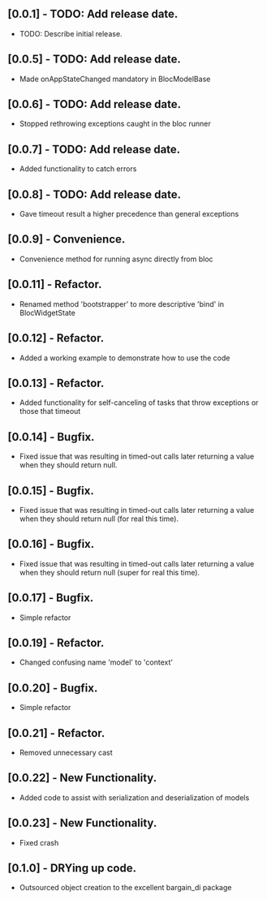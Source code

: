 ## [0.0.1] - TODO: Add release date.

* TODO: Describe initial release.

## [0.0.5] - TODO: Add release date.
* Made onAppStateChanged mandatory in BlocModelBase

## [0.0.6] - TODO: Add release date.
* Stopped rethrowing exceptions caught in the bloc runner

## [0.0.7] - TODO: Add release date.
* Added functionality to catch errors

## [0.0.8] - TODO: Add release date.
* Gave timeout result a higher precedence than general exceptions

## [0.0.9] - Convenience.
* Convenience method for running async directly from  bloc

## [0.0.11] - Refactor.
* Renamed method 'bootstrapper' to more descriptive 'bind' in BlocWidgetState

## [0.0.12] - Refactor.
* Added a working example to demonstrate how to use the code

## [0.0.13] - Refactor.
* Added functionality for self-canceling of tasks that throw exceptions or those that timeout

## [0.0.14] - Bugfix.
* Fixed issue that was resulting in timed-out calls later returning a value when they should return null.

## [0.0.15] - Bugfix.
* Fixed issue that was resulting in timed-out calls later returning a value when they should return null (for real this time).

## [0.0.16] - Bugfix.
* Fixed issue that was resulting in timed-out calls later returning a value when they should return null (super for real this time).

## [0.0.17] - Bugfix.
* Simple refactor

## [0.0.19] - Refactor.
* Changed confusing name 'model' to 'context'

## [0.0.20] - Bugfix.
* Simple refactor

## [0.0.21] - Refactor.
* Removed unnecessary cast

## [0.0.22] - New Functionality.
* Added code to assist with serialization and deserialization of models

## [0.0.23] - New Functionality.
* Fixed crash

## [0.1.0] - DRYing up code.
* Outsourced object creation to the excellent bargain_di package